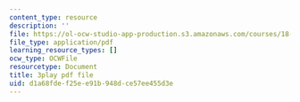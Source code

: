 ```yaml
---
content_type: resource
description: ''
file: https://ol-ocw-studio-app-production.s3.amazonaws.com/courses/18-03sc-differential-equations-fall-2011/d1a68fdef25ee91b948dce57ee455d3e_LbKKzMag5Rc.pdf
file_type: application/pdf
learning_resource_types: []
ocw_type: OCWFile
resourcetype: Document
title: 3play pdf file
uid: d1a68fde-f25e-e91b-948d-ce57ee455d3e
---
```

